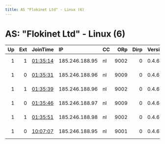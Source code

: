 ```yaml
---
title: AS "Flokinet Ltd" - Linux (6)
---
```


# AS: "Flokinet Ltd" - Linux (6)

|   Up |   Ext | JoinTime                                                                                              | IP             | CC   |   ORp |   Dirp | Version   | Contact                 | Nickname         |   eFamMembers |
|-----:|------:|:------------------------------------------------------------------------------------------------------|:---------------|:-----|------:|-------:|:----------|:------------------------|:-----------------|--------------:|
|    1 |     1 | [01:35:14](https://nusenu.github.io/OrNetStats/w/relay/6190E71B6EFFEE07F87DDFCBA6C3E525192950EC.html) | 185.246.188.95 | nl   |  9002 |      0 | 0.4.6.10  | OpenSourceFrogsEMail At | OpenSourceFrogs1 |             5 |
|    1 |     0 | [01:35:31](https://nusenu.github.io/OrNetStats/w/relay/140F4BE4665CE2FE730C3066E95FB0D302D93560.html) | 185.246.188.96 | nl   |  9009 |      0 | 0.4.6.10  | OpenSourceFrogsEMail At | OpenSourceFrogs2 |             5 |
|    1 |     1 | [01:35:39](https://nusenu.github.io/OrNetStats/w/relay/61181B8BECDEFF24979A6EFAF802B6C08BB6BDB4.html) | 185.246.188.96 | nl   |  9002 |      0 | 0.4.6.10  | OpenSourceFrogsEMail At | OpenSourceFrogs3 |             5 |
|    1 |     0 | [01:35:46](https://nusenu.github.io/OrNetStats/w/relay/B722237572021A46FB2A2934ACA1BA488E0D113B.html) | 185.246.188.97 | nl   |  9009 |      0 | 0.4.6.10  | OpenSourceFrogsEMail At | OpenSourceFrogs4 |             5 |
|    1 |     1 | [01:35:51](https://nusenu.github.io/OrNetStats/w/relay/ACB8A3E638EDE51E816A3277F83D2A0333C576E3.html) | 185.246.188.98 | nl   |  9002 |      0 | 0.4.6.10  | OpenSourceFrogsEMail At | OpenSourceFrogs5 |             5 |
|    1 |     0 | [10:07:07](https://nusenu.github.io/OrNetStats/w/relay/0600CEB0F7D5911F0EDAC304197D815252338C7C.html) | 185.246.188.95 | nl   |  9001 |      0 | 0.4.6.10  | OpenSourceFrogsEMail At | OpenSourceFrogs  |             1 |
